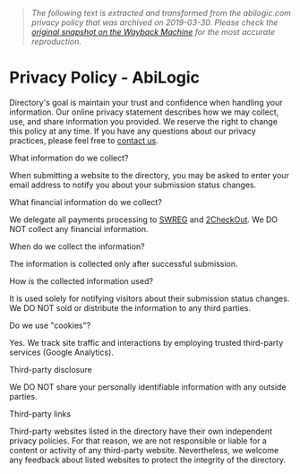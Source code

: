 > *The following text is extracted and transformed from the abilogic.com privacy policy that was archived on 2019-03-30. Please check the [original snapshot on the Wayback Machine](https://web.archive.org/web/20190330075207id_/https%3A//www.abilogic.com/policy) for the most accurate reproduction.*

# Privacy Policy - AbiLogic

Directory's goal is maintain your trust and confidence when handling your information. Our online privacy statement describes how we may collect, use, and share information you provided. We reserve the right to change this policy at any time. If you have any questions about our privacy practices, please feel free to [contact us](https://www.abilogic.com/contact/).

What information do we collect?

When submitting a website to the directory, you may be asked to enter your email address to notify you about your submission status changes.

What financial information do we collect?

We delegate all payments processing to [SWREG](http://www.swreg.org/) and [2CheckOut](http://www.2checkout.com/). We DO NOT collect any financial information.

When do we collect the information?

The information is collected only after successful submission.

How is the collected information used?

It is used solely for notifying visitors about their submission status changes. We DO NOT sold or distribute the information to any third parties.

Do we use "cookies"?

Yes. We track site traffic and interactions by employing trusted third-party services (Google Analytics).

Third-party disclosure

We DO NOT share your personally identifiable information with any outside parties.

Third-party links

Third-party websites listed in the directory have their own independent privacy policies. For that reason, we are not responsible or liable for a content or activity of any third-party website. Nevertheless, we welcome any feedback about listed websites to protect the integrity of the directory.
